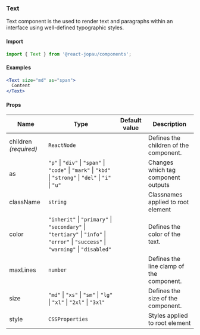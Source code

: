 ### Text

Text component is the used to render text and paragraphs within an interface using well-defined typographic styles.

#### Import

```jsx
import { Text } from '@react-jopau/components';
```

#### Examples

```jsx
<Text size="md" as="span">
  Content
</Text>
```

#### Props

| Name                  | Type                                                                                                                               | Default value | Description                              |
| --------------------- | ---------------------------------------------------------------------------------------------------------------------------------- | ------------- | ---------------------------------------- |
| children _(required)_ | `ReactNode`                                                                                                                        |               | Defines the children of the component.   |
| as                    | `"p"` \| `"div"` \| `"span"` \| `"code"` \| `"mark"` \| `"kbd"` \| `"strong"` \| `"del"` \| `"i"` \| `"u"`                         |               | Changes which tag component outputs      |
| className             | `string`                                                                                                                           |               | Classnames applied to root element       |
| color                 | `"inherit"` \| `"primary"` \| `"secondary"` \| `"tertiary"` \| `"info"` \| `"error"` \| `"success"` \| `"warning"` \| `"disabled"` |               | Defines the color of the text.           |
| maxLines              | `number`                                                                                                                           |               | Defines the line clamp of the component. |
| size                  | `"md"` \| `"xs"` \| `"sm"` \| `"lg"` \| `"xl"` \| `"2xl"` \| `"3xl"`                                                               |               | Defines the size of the component.       |
| style                 | `CSSProperties`                                                                                                                    |               | Styles applied to root element           |

